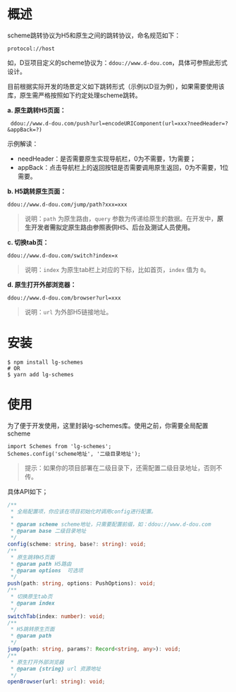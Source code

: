 # 概述
scheme跳转协议为H5和原生之间的跳转协议，命名规范如下：
```
protocol://host
```
如，D豆项目定义的scheme协议为：`ddou://www.d-dou.com`，具体可参照此形式设计。

目前根据实际开发的场景定义如下跳转形式（示例以D豆为例），如果需要使用该库，原生需严格按照如下约定处理scheme跳转。

**a. 原生跳转H5页面：**

```
 ddou://www.d-dou.com/push?url=encodeURIComponent(url=xxx?needHeader=?&appBack=?)
```

示例解读：

- needHeader：是否需要原生实现导航栏，0为不需要，1为需要；
- appBack：点击导航栏上的返回按钮是否需要调用原生返回，0为不需要，1位需要。

**b. H5跳转原生页面：**

```
ddou://www.d-dou.com/jump/path?xxx=xxx
```

> 说明：`path` 为原生路由，`query` 参数为传递给原生的数据。在开发中，**原生开发者需拟定原生路由参照表供H5、后台及测试人员使用。**

**c. 切换tab页：**

```
ddou://www.d-dou.com/switch?index=x
```

> 说明：`index` 为原生tab栏上对应的下标，比如首页，`index`  值为 `0`。

**d. 原生打开外部浏览器：**

```
ddou://www.d-dou.com/browser?url=xxx
```

> 说明：`url` 为外部H5链接地址。


# 安装
```shell
$ npm install lg-schemes
# OR
$ yarn add lg-schemes
```

# 使用

为了便于开发使用，这里封装lg-schemes库。使用之前，你需要全局配置scheme
```
import Schemes from 'lg-schemes';
Schemes.config('scheme地址', '二级目录地址');
```
> 提示：如果你的项目部署在二级目录下，还需配置二级目录地址，否则不传。


具体API如下；

```typescript
/**
 * 全局配置项，你应该在项目初始化时调用config进行配置。
 * 
 * @param scheme scheme地址，只需要配置前缀，如：ddou://www.d-dou.com
 * @param base 二级目录地址
 */
config(scheme: string, base?: string): void;
/**
 * 原生跳转H5页面
 * @param path H5路由
 * @param options  可选项
 */
push(path: string, options: PushOptions): void;
/**
 * 切换原生tab页
 * @param index
 */
switchTab(index: number): void;
/**
 * H5跳转原生页面
 * @param path
 */
jump(path: string, params?: Record<string, any>): void;
/**
 * 原生打开外部浏览器
 * @param {string} url 资源地址
 */
openBrowser(url: string): void;
```





